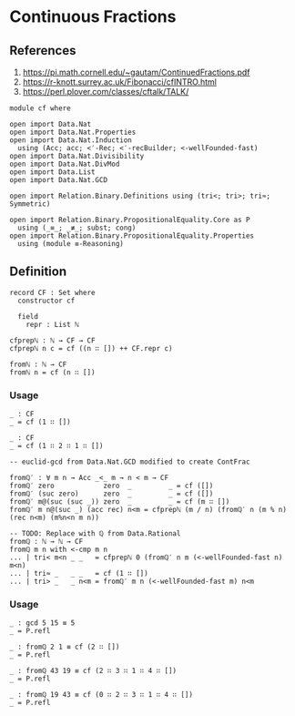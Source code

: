 # Continuous Fractions

## References

1. https://pi.math.cornell.edu/~gautam/ContinuedFractions.pdf
2. https://r-knott.surrey.ac.uk/Fibonacci/cfINTRO.html
3. https://perl.plover.com/classes/cftalk/TALK/

```
module cf where

open import Data.Nat
open import Data.Nat.Properties
open import Data.Nat.Induction
  using (Acc; acc; <′-Rec; <′-recBuilder; <-wellFounded-fast)
open import Data.Nat.Divisibility
open import Data.Nat.DivMod
open import Data.List
open import Data.Nat.GCD

open import Relation.Binary.Definitions using (tri<; tri>; tri≈; Symmetric)

open import Relation.Binary.PropositionalEquality.Core as P
  using (_≡_; _≢_; subst; cong)
open import Relation.Binary.PropositionalEquality.Properties
  using (module ≡-Reasoning)
```

## Definition

```
record CF : Set where
  constructor cf

  field
    repr : List ℕ

cfprepℕ : ℕ → CF → CF
cfprepℕ n c = cf ((n ∷ []) ++ CF.repr c)

fromℕ : ℕ → CF
fromℕ n = cf (n ∷ [])

```

### Usage

```
_ : CF
_ = cf (1 ∷ [])

_ : CF
_ = cf (1 ∷ 2 ∷ 1 ∷ [])
```

```
-- euclid-gcd from Data.Nat.GCD modified to create ContFrac

fromℚ′ : ∀ m n → Acc _<_ m → n < m → CF
fromℚ′ zero            zero  _         _ = cf ([])
fromℚ′ (suc zero)      zero  _         _ = cf ([])
fromℚ′ m@(suc (suc _)) zero  _         _ = cf (m ∷ [])
fromℚ′ m n@(suc _) (acc rec) n<m = cfprepℕ (m / n) (fromℚ′ n (m % n) (rec n<m) (m%n<n m n))

-- TODO: Replace with ℚ from Data.Rational
fromℚ : ℕ → ℕ → CF
fromℚ m n with <-cmp m n
... | tri< m<n _ _   = cfprepℕ 0 (fromℚ′ n m (<-wellFounded-fast n) m<n)
... | tri≈ _   _ _   = cf (1 ∷ [])
... | tri> _   _ n<m = fromℚ′ m n (<-wellFounded-fast m) n<m
```

### Usage

```
_ : gcd 5 15 ≡ 5
_ = P.refl

_ : fromℚ 2 1 ≡ cf (2 ∷ [])
_ = P.refl

_ : fromℚ 43 19 ≡ cf (2 ∷ 3 ∷ 1 ∷ 4 ∷ [])
_ = P.refl

_ : fromℚ 19 43 ≡ cf (0 ∷ 2 ∷ 3 ∷ 1 ∷ 4 ∷ [])
_ = P.refl

```

